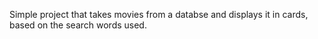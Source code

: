 Simple project that takes movies from a databse and displays it in cards, based on the search words used.